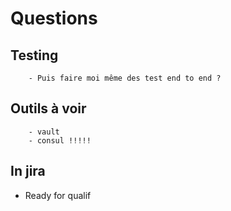 # Questions

## Testing

        - Puis faire moi même des test end to end ?

## Outils à voir

        - vault
        - consul !!!!!

## In jira

- Ready for qualif
